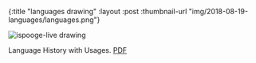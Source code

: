 {:title "languages drawing"
 :layout :post
 :thumbnail-url "img/2018-08-19-languages/languages.png"}
 
 ![ispooge-live drawing](img/2018-08-19-languages/languages.png)
 
 Language History with Usages. [PDF](img/2018-08-19-languages/languages.pdf)
